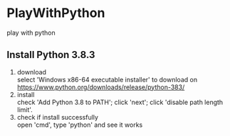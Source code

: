 # PlayWithPython
play with python

## Install Python 3.8.3
1. download  
   select 'Windows x86-64 executable installer' to download on https://www.python.org/downloads/release/python-383/
2. install  
   check 'Add Python 3.8 to PATH';
   click 'next';
   click 'disable path length limit'.
3. check if install successfully  
   open 'cmd', type 'python' and see it works
